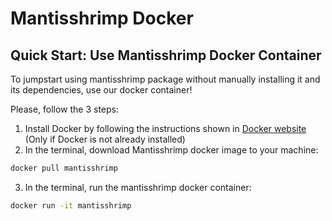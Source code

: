 # Mantisshrimp Docker

## Quick Start: Use Mantisshrimp Docker Container

To jumpstart using mantisshrimp package without manually installing it
and its dependencies, use our docker container!

Please, follow the 3 steps:

1.  Install Docker by following the instructions shown in [Docker
    website](https://docs.docker.com/engine/install/) (Only if Docker is
    not already installed)
2.  In the terminal, download Mantisshrimp docker image to your machine:

```bash
docker pull mantisshrimp
```

3.  In the terminal, run the mantisshrimp docker container:

```bash
docker run -it mantisshrimp
```